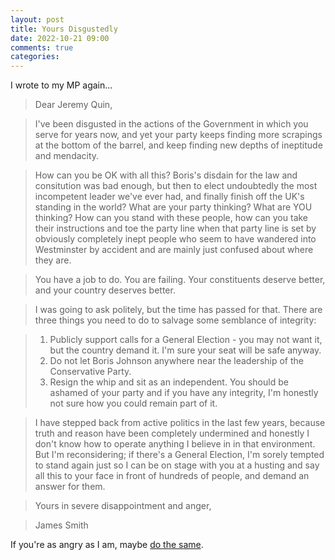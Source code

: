 ```yaml
---
layout: post
title: Yours Disgustedly
date: 2022-10-21 09:00
comments: true
categories:
---
```


I wrote to my MP again...

> Dear Jeremy Quin,

> I've been disgusted in the actions of the Government in which you serve for years now, and yet your party keeps finding more scrapings at the bottom of the barrel, and keep finding new depths of ineptitude and mendacity.

> How can you be OK with all this? Boris's disdain for the law and consitution was bad enough, but then to elect undoubtedly the most incompetent leader we've ever had, and finally finish off the UK's standing in the world? What are your party thinking? What are YOU thinking? How can you stand with these people, how can you take their instructions and toe the party line when that party line is set by obviously completely inept people who seem to have wandered into Westminster by accident and are mainly just confused about where they are.

> You have a job to do. You are failing. Your constituents deserve better, and your country deserves better.

> I was going to ask politely, but the time has passed for that. There are three things you need to do to salvage some semblance of integrity:

> 1. Publicly support calls for a General Election - you may not want it, but the country demand it. I'm sure your seat will be safe anyway.
> 2. Do not let Boris Johnson anywhere near the leadership of the Conservative Party.
> 3. Resign the whip and sit as an independent. You should be ashamed of your party and if you have any integrity, I'm honestly not sure how you could remain part of it.

> I have stepped back from active politics in the last few years, because truth and reason have been completely undermined and honestly I don't know how to operate anything I believe in in that environment. But I'm reconsidering; if there's a General Election, I'm sorely tempted to stand again just so I can be on stage with you at a husting and say all this to your face in front of hundreds of people, and demand an answer for them.

> Yours in severe disappointment and anger,

> James Smith

If you're as angry as I am, maybe [do the same](https://www.writetothem.com/).
